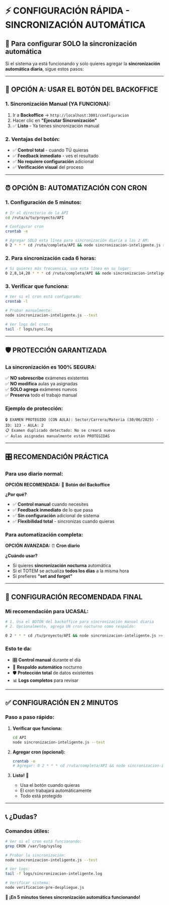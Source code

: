 # ⚡ CONFIGURACIÓN RÁPIDA - SINCRONIZACIÓN AUTOMÁTICA

## 🎯 **Para configurar SOLO la sincronización automática**

Si el sistema ya está funcionando y solo quieres agregar la **sincronización automática diaria**, sigue estos pasos:

---

## 🔧 **OPCIÓN A: USAR EL BOTÓN DEL BACKOFFICE**

### **1. Sincronización Manual (YA FUNCIONA):**
1. Ir a **Backoffice** → `http://localhost:3001/configuracion`
2. Hacer clic en **"Ejecutar Sincronización"**
3. ✅ **Listo** - Ya tienes sincronización manual

### **2. Ventajas del botón:**
- ✅ **Control total** - cuando TÚ quieras
- ✅ **Feedback inmediato** - ves el resultado
- ✅ **No requiere configuración** adicional
- ✅ **Verificación visual** del proceso

---

## ⏰ **OPCIÓN B: AUTOMATIZACIÓN CON CRON**

### **1. Configuración de 5 minutos:**

```bash
# Ir al directorio de la API
cd /ruta/a/tu/proyecto/API

# Configurar cron
crontab -e

# Agregar SOLO esta línea para sincronización diaria a las 2 AM:
0 2 * * * cd /ruta/completa/API && node sincronizacion-inteligente.js >> logs/sync.log 2>&1
```

### **2. Para sincronización cada 6 horas:**
```bash
# Si quieres más frecuencia, usa esta línea en su lugar:
0 2,8,14,20 * * * cd /ruta/completa/API && node sincronizacion-inteligente.js >> logs/sync.log 2>&1
```

### **3. Verificar que funciona:**
```bash
# Ver si el cron está configurado:
crontab -l

# Probar manualmente:
node sincronizacion-inteligente.js --test

# Ver logs del cron:
tail -f logs/sync.log
```

---

## 🛡️ **PROTECCIÓN GARANTIZADA**

### **La sincronización es 100% SEGURA:**

✅ **NO sobrescribe** exámenes existentes  
✅ **NO modifica** aulas ya asignadas  
✅ **SOLO agrega** exámenes nuevos  
✅ **Preserva** todo el trabajo manual  

### **Ejemplo de protección:**
```
🔒 EXAMEN PROTEGIDO (CON AULA): Sector/Carrera/Materia (30/06/2025) - ID: 123 - AULA: 2
📋 Examen duplicado detectado: No se creará nuevo
✅ Aulas asignadas manualmente están PROTEGIDAS
```

---

## 🎛️ **RECOMENDACIÓN PRÁCTICA**

### **Para uso diario normal:**

**OPCIÓN RECOMENDADA:** 🔧 **Botón del Backoffice**

**¿Por qué?**
- ✅ **Control manual** cuando necesites
- ✅ **Feedback inmediato** de lo que pasa
- ✅ **Sin configuración** adicional de sistema
- ✅ **Flexibilidad total** - sincronizas cuando quieras

### **Para automatización completa:**

**OPCIÓN AVANZADA:** ⏰ **Cron diario**

**¿Cuándo usar?**
- Si quieres **sincronización nocturna** automática
- Si el TOTEM se actualiza **todos los días** a la misma hora
- Si prefieres **"set and forget"**

---

## 🚀 **CONFIGURACIÓN RECOMENDADA FINAL**

### **Mi recomendación para UCASAL:**

```bash
# 1. Usa el BOTÓN del backoffice para sincronización manual diaria
# 2. Opcionalmente, agrega UN cron nocturno como respaldo:

0 2 * * * cd /tu/proyecto/API && node sincronizacion-inteligente.js >> logs/backup-sync.log 2>&1
```

### **Esto te da:**
- 🎛️ **Control manual** durante el día
- 🌙 **Respaldo automático** nocturno  
- 🛡️ **Protección total** de datos existentes
- 📊 **Logs completos** para revisar

---

## ✅ **CONFIGURACIÓN EN 2 MINUTOS**

### **Paso a paso rápido:**

1. **Verificar que funciona:**
   ```bash
   cd API
   node sincronizacion-inteligente.js --test
   ```

2. **Agregar cron (opcional):**
   ```bash
   crontab -e
   # Agregar: 0 2 * * * cd /ruta/completa/API && node sincronizacion-inteligente.js >> logs/sync.log 2>&1
   ```

3. **Listo!** 🎉
   - Usa el botón cuando quieras
   - El cron trabajará automáticamente
   - Todo está protegido

---

## 📞 **¿Dudas?**

### **Comandos útiles:**
```bash
# Ver si el cron está funcionando:
grep CRON /var/log/syslog

# Probar la sincronización:
node sincronizacion-inteligente.js --test

# Ver logs:
tail -f logs/sincronizacion-inteligente.log

# Verificar sistema:
node verificacion-pre-despliegue.js
```

**🎯 ¡En 5 minutos tienes sincronización automática funcionando!** 
